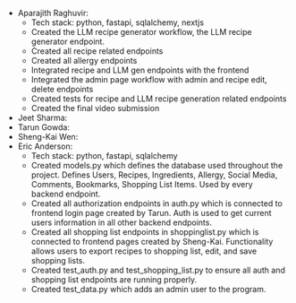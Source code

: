 - Aparajith Raghuvir:
  - Tech stack: python, fastapi, sqlalchemy, nextjs
  - Created the LLM recipe generator workflow, the LLM recipe generator endpoint.
  - Created all recipe related endpoints
  - Created all allergy endpoints
  - Integrated recipe and LLM gen endpoints with the frontend
  - Integrated the admin page workflow with admin and recipe edit, delete endpoints
  - Created tests for recipe and LLM recipe generation related endpoints
  - Created the final video submission
- Jeet Sharma:
- Tarun Gowda:
- Sheng-Kai Wen:
- Eric Anderson:
  - Tech stack: python, fastapi, sqlalchemy
  - Created models.py which defines the database used throughout the project. Defines Users, Recipes, Ingredients, Allergy, Social Media, Comments, Bookmarks, Shopping List Items. Used by every backend endpoint.
  - Created all authorization endpoints in auth.py which is connected to frontend login page created by Tarun. Auth is used to get current users information in all other backend endpoints.
  - Created all shopping list endpoints in shoppinglist.py which is connected to frontend pages created by Sheng-Kai. Functionality allows users to export recipes to shopping list, edit, and save shopping lists.
  - Created test_auth.py and test_shopping_list.py to ensure all auth and shopping list endpoints are running properly.
  - Created test_data.py which adds an admin user to the program.
